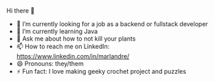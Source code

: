 Hi there 👋


- 🔭 I’m currently looking for a job as a backend or fullstack developer
- 🌱 I’m currently learning Java
- 💬 Ask me about how to not kill your plants
- 📫 How to reach me on LinkedIn: https://www.linkedin.com/in/marlandre/
- 😄 Pronouns: they/them
- ⚡ Fun fact: I love making geeky crochet project and puzzles
